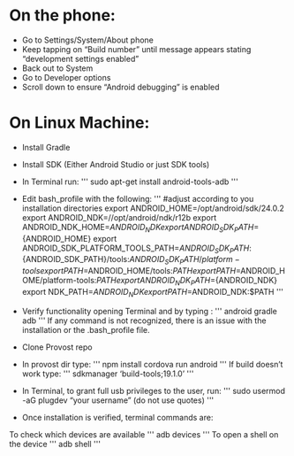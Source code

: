 # On the phone:

- Go to Settings/System/About phone
- Keep tapping on “Build number” until message appears stating “development settings enabled”
- Back out to System
- Go to Developer options
- Scroll down to ensure “Android debugging” is enabled

# On Linux Machine:

- Install Gradle
- Install SDK (Either Android Studio or just SDK tools)
- In Terminal run:
'''
	sudo apt-get install android-tools-adb
'''
- Edit bash_profile with the following:
'''
	#adjust according to you installation directories
	export ANDROID_HOME=/opt/android/sdk/24.0.2 
	export ANDROID_NDK=//opt/android/ndk/r12b
	export ANDROID_NDK_HOME=${ANDROID_NDK}
	export ANDROID_SDK_PATH=${ANDROID_HOME}
	export ANDROID_SDK_PLATFORM_TOOLS_PATH=${ANDROID_SDK_PATH}:$	{ANDROID_SDK_PATH}/tools:${ANDROID_SDK_PATH}/platform-tools
	export PATH=$ANDROID_HOME/tools:$PATH
	export PATH=$ANDROID_HOME/platform-tools:$PATH
	export ANDROID_NDK_PATH=${ANDROID_NDK}
	export NDK_PATH=$ANDROID_NDK
	export PATH=$ANDROID_NDK:$PATH
'''
- Verify functionality opening Terminal and by typing :
'''
	android
	gradle
	adb
'''
If any command is not recognized, there is an issue with the installation or the .bash_profile file.

- Clone Provost repo
- In provost dir type:
'''
	npm install
	cordova run android
'''
If build doesn’t work type: 
'''
	sdkmanager ‘build-tools;19.1.0’
'''
- In Terminal, to grant full usb privileges to the user, run:
'''
	sudo usermod -aG plugdev “your username” (do not use quotes)
'''
- Once installation is verified, terminal commands are:

To check which devices are available
'''
	adb devices 
'''
To open a shell on the device
'''
	adb shell
'''
